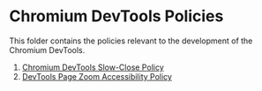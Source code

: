 # Chromium DevTools Policies

This folder contains the policies relevant to the development of the Chromium
DevTools.

1. [Chromium DevTools Slow-Close Policy](./slow-close.md)
2. [DevTools Page Zoom Accessibility Policy](./gar-page-zoom-policy.md)
